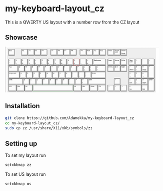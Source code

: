 # my-keyboard-layout_cz

This is a QWERTY US layout with a number row from the CZ layout

## Showcase

![alt keyboardlayout](./images/keyboardlayout.jpg)

## Installation

```bash
git clone https://github.com/Adamekka/my-keyboard-layout_cz
cd my-keyboard-layout_cz/
sudo cp zz /usr/share/X11/xkb/symbols/zz
```

## Setting up

To set my layout run

```bash
setxkbmap zz
```

To set US layout run

```bash
setxkbmap us
```

